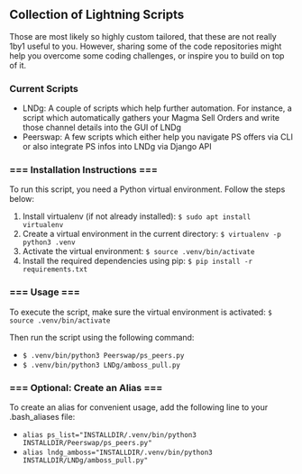 ## Collection of Lightning Scripts

Those are most likely so highly custom tailored, that these are not really 1by1 useful to you.
However, sharing some of the code repositories might help you overcome some coding challenges, 
or inspire you to build on top of it.

### Current Scripts
- LNDg: A couple of scripts which help further automation. For instance, a script which automatically gathers your Magma Sell Orders and write those channel details into the GUI of LNDg
- Peerswap: A few scripts which either help you navigate PS offers via CLI or also integrate PS infos into LNDg via  Django API

### === Installation Instructions ===
To run this script, you need a Python virtual environment. Follow the steps below:
1. Install virtualenv (if not already installed):
   `$ sudo apt install virtualenv`
2. Create a virtual environment in the current directory:
   `$ virtualenv -p python3 .venv`
3. Activate the virtual environment:
   `$ source .venv/bin/activate`
4. Install the required dependencies using pip:
   `$ pip install -r requirements.txt`

### === Usage ===
To execute the script, make sure the virtual environment is activated:
   `$ source .venv/bin/activate`

Then run the script using the following command:
- `$ .venv/bin/python3 Peerswap/ps_peers.py`
- `$ .venv/bin/python3 LNDg/amboss_pull.py`

### === Optional: Create an Alias ===
To create an alias for convenient usage, add the following line to your .bash_aliases file:
- `alias ps_list="INSTALLDIR/.venv/bin/python3 INSTALLDIR/Peerswap/ps_peers.py"`
- `alias lndg_amboss="INSTALLDIR/.venv/bin/python3 INSTALLDIR/LNDg/amboss_pull.py"`
